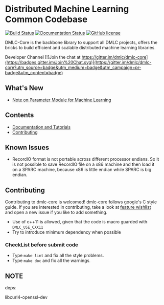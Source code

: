 Distributed Machine Learning Common Codebase
============================================

[![Build Status](https://travis-ci.org/dmlc/dmlc-core.svg?branch=master)](https://travis-ci.org/dmlc/dmlc-core)
[![Documentation Status](https://readthedocs.org/projects/dmlc-core/badge/?version=latest)](http://dmlc-core.readthedocs.org/en/latest/)
[![GitHub license](http://dmlc.github.io/img/apache2.svg)](./LICENSE)


DMLC-Core is the backbone library to support all DMLC projects, offers the bricks to build efficient and scalable distributed machine learning libraries.

Developer Channel [![Join the chat at https://gitter.im/dmlc/dmlc-core](https://badges.gitter.im/Join%20Chat.svg)](https://gitter.im/dmlc/dmlc-core?utm_source=badge&utm_medium=badge&utm_campaign=pr-badge&utm_content=badge)


What's New
----------
* [Note on Parameter Module for Machine Learning](http://dmlc-core.readthedocs.org/en/latest/parameter.html)


Contents
--------
* [Documentation and Tutorials](http://dmlc-core.readthedocs.org/en/latest/)
* [Contributing](#contributing)

Known Issues
------------
* RecordIO format is not portable across different processor endians. So it is not possible to save RecordIO file on a x86 machine and then load it on a SPARC machine, because x86 is little endian while SPARC is big endian.


Contributing
------------

Contributing to dmlc-core is welcomed! dmlc-core follows google's C style guide. If you are interested in contributing, take a look at [feature wishlist](https://github.com/dmlc/dmlc-core/labels/feature%20wishlist) and open a new issue if you like to add something.

* Use of c++11 is allowed, given that the code is macro guarded with ```DMLC_USE_CXX11```
* Try to introduce minimum dependency when possible

### CheckList before submit code
* Type ```make lint``` and fix all the style problems.
* Type ```make doc``` and fix all the warnings.

NOTE
----
deps:

libcurl4-openssl-dev
